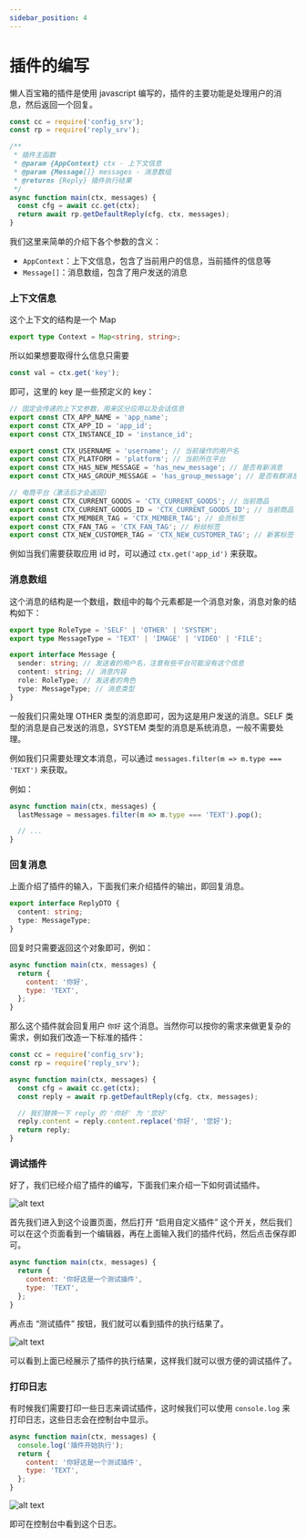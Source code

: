 ```yaml
---
sidebar_position: 4
---
```



# 插件的编写
懒人百宝箱的插件是使用 javascript 编写的，插件的主要功能是处理用户的消息，然后返回一个回复。

```js
const cc = require('config_srv');
const rp = require('reply_srv');

/**
 * 插件主函数
 * @param {AppContext} ctx - 上下文信息
 * @param {Message[]} messages - 消息数组
 * @returns {Reply} 插件执行结果
 */
async function main(ctx, messages) {
  const cfg = await cc.get(ctx);
  return await rp.getDefaultReply(cfg, ctx, messages);
}
```

我们这里来简单的介绍下各个参数的含义：

* `AppContext`：上下文信息，包含了当前用户的信息，当前插件的信息等
* `Message[]`：消息数组，包含了用户发送的消息

### 上下文信息
这个上下文的结构是一个 Map

```typescript
export type Context = Map<string, string>;
```

所以如果想要取得什么信息只需要

```js
const val = ctx.get('key');
```

即可，这里的 key 是一些预定义的 key：

```js
// 固定会传递的上下文参数，用来区分应用以及会话信息
export const CTX_APP_NAME = 'app_name';
export const CTX_APP_ID = 'app_id';
export const CTX_INSTANCE_ID = 'instance_id';

export const CTX_USERNAME = 'username'; // 当前操作的用户名
export const CTX_PLATFORM = 'platform'; // 当前所在平台
export const CTX_HAS_NEW_MESSAGE = 'has_new_message'; // 是否有新消息
export const CTX_HAS_GROUP_MESSAGE = 'has_group_message'; // 是否有群消息

// 电商平台（激活后才会返回）
export const CTX_CURRENT_GOODS = 'CTX_CURRENT_GOODS'; // 当前商品
export const CTX_CURRENT_GOODS_ID = 'CTX_CURRENT_GOODS_ID'; // 当前商品 ID
export const CTX_MEMBER_TAG = 'CTX_MEMBER_TAG'; // 会员标签
export const CTX_FAN_TAG = 'CTX_FAN_TAG'; // 粉丝标签
export const CTX_NEW_CUSTOMER_TAG = 'CTX_NEW_CUSTOMER_TAG'; // 新客标签
```

例如当我们需要获取应用 id 时，可以通过 `ctx.get('app_id')` 来获取。


### 消息数组
这个消息的结构是一个数组，数组中的每个元素都是一个消息对象，消息对象的结构如下：

```typescript
export type RoleType = 'SELF' | 'OTHER' | 'SYSTEM';
export type MessageType = 'TEXT' | 'IMAGE' | 'VIDEO' | 'FILE';

export interface Message {
  sender: string; // 发送者的用户名，注意有些平台可能没有这个信息
  content: string; // 消息内容
  role: RoleType; // 发送者的角色
  type: MessageType; // 消息类型
}
```

一般我们只需处理 OTHER 类型的消息即可，因为这是用户发送的消息。SELF 类型的消息是自己发送的消息，SYSTEM 类型的消息是系统消息，一般不需要处理。

例如我们只需要处理文本消息，可以通过 `messages.filter(m => m.type === 'TEXT')` 来获取。

例如：

```js
async function main(ctx, messages) {
  lastMessage = messages.filter(m => m.type === 'TEXT').pop();

  // ...
}
```

### 回复消息
上面介绍了插件的输入，下面我们来介绍插件的输出，即回复消息。

```typescript
export interface ReplyDTO {
  content: string;
  type: MessageType;
}
```


回复时只需要返回这个对象即可，例如：

```js
async function main(ctx, messages) {
  return {
    content: '你好',
    type: 'TEXT',
  };
}
```

那么这个插件就会回复用户 `你好` 这个消息。当然你可以按你的需求来做更复杂的需求，例如我们改造一下标准的插件：

```js
const cc = require('config_srv');
const rp = require('reply_srv');

async function main(ctx, messages) {
  const cfg = await cc.get(ctx);
  const reply = await rp.getDefaultReply(cfg, ctx, messages);

  // 我们替换一下 reply 的 '你好' 为 '您好'
  reply.content = reply.content.replace('你好', '您好');
  return reply;
}
```

### 调试插件
好了，我们已经介绍了插件的编写，下面我们来介绍一下如何调试插件。

![alt text](image.png)

首先我们进入到这个设置页面，然后打开 “启用自定义插件” 这个开关，然后我们可以在这个页面看到一个编辑器，再在上面输入我们的插件代码，然后点击保存即可。

```js
async function main(ctx, messages) {
  return {
    content: '你好这是一个测试插件',
    type: 'TEXT',
  };
}
```

再点击 “测试插件” 按钮，我们就可以看到插件的执行结果了。

![alt text](image-1.png)

可以看到上面已经展示了插件的执行结果，这样我们就可以很方便的调试插件了。

### 打印日志
有时候我们需要打印一些日志来调试插件，这时候我们可以使用 `console.log` 来打印日志，这些日志会在控制台中显示。

```js
async function main(ctx, messages) {
  console.log('插件开始执行');
  return {
    content: '你好这是一个测试插件',
    type: 'TEXT',
  };
}
```

![alt text](image-2.png)

即可在控制台中看到这个日志。